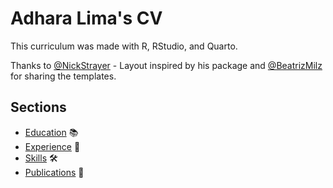 # Adhara Lima's CV

This curriculum was made with R, RStudio, and Quarto.

Thanks to [\@NickStrayer](https://nickstrayer.me/) - Layout inspired by his package and [\@BeatrizMilz](https://github.com/beatrizmilz) for sharing the templates.

## Sections

-   [Education](#education) 📚
-   [Experience](#experience) 💼
-   [Skills](#skills) 🛠️
-   [Publications](#publications) 📄
